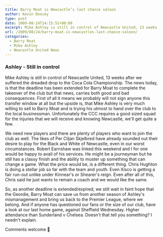 ```yaml
---
title: Barry Moat is Newcastle’s last chance saloon
author: Kevin Doocey
type: post
date: 2009-08-24T14:15:51+00:00
excerpt: Mike Ashley is still in control of Newcastle United, 13 weeks after we suffered the dreaded drop to..
url: /2009/08/24/barry-moat-is-newcastles-last-chance-saloon/
categories:
  - Barry Moat
  - Mike Ashley
  - Newcastle United News
---
```

### Ashley - Still in control

Mike Ashley is still in control of Newcastle United, 13 weeks after we suffered the dreaded drop to the Coca Cola Championship. The news today, is that the deadline has been extended for Barry Moat to complete  the takeover of the club but that news, carries both good and bad consequences. First of all it means we probably will not sign anyone this transfer window at all but the upside is, that Mike Ashley is very much willing to sell to Barry Moat and is trying his utmost to hand over the club to the local businessman. Unfortunately the CCC requires a good sized squad for the injuries that we will receive and knowing Newcastle, we'll get quite a few.

We need new players and there are plenty of players who want to join the club as well. The likes of Per Ciljan Skjelbred have already sounded out their desire to play for the Black and White of Newcastle, even in our worst circumstances. Robert Earnshaw was linked this weekend and I for one would be happy to avail of his services. He might be a journeyman but he still has a classy finish and the ability to muster up something that can change a game. What the price would be, is a different thing. Chris Hughton is doing a stellar job so far with the team and youth. Even Xisco is getting a fair run-out unlike under Kinnear's or Shearer's reign. Even after all of this, Chris said he just wants to remain a coach and we would like the same.

So, as another deadline is extended/expired, we still wait in faint hope that the Geordie, Barry Moat can save us from another season of Ashley's mismanagement and bring us back to the Premier League, where we belong. And if anyone has questioned our fans or the size of our club, have a look at our last home game, against Sheffield Wednesday. Higher attendance than Sunderland v Chelsea. Doesn't that tell you something? I needn't explain.

Comments welcome 🙂
